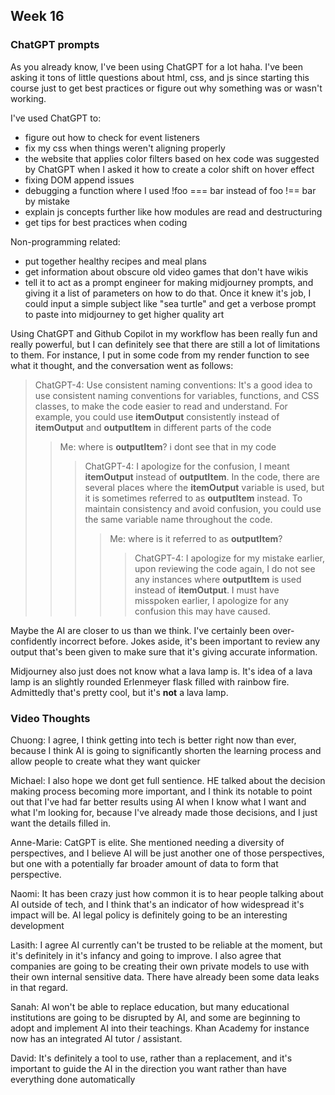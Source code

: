 ## Week 16

### ChatGPT prompts

As you already know, I've been using ChatGPT for a lot haha. I've been asking it tons of little questions about html, css, and js since starting this course just to get best practices or figure out why something was or wasn't working. 

I've used ChatGPT to:
- figure out how to check for event listeners
- fix my css when things weren't aligning properly
- the website that applies color filters based on hex code was suggested by ChatGPT when I asked it how to create a color shift on hover effect
- fixing DOM append issues
- debugging a function where I used !foo === bar instead of foo !== bar by mistake
- explain js concepts further like how modules are read and destructuring
- get tips for best practices when coding

Non-programming related:
- put together healthy recipes and meal plans
- get information about obscure old video games that don't have wikis
- tell it to act as a prompt engineer for making midjourney prompts, and giving it a list of parameters on how to do that. Once it knew it's job, I could input a simple subject like "sea turtle" and get a verbose prompt to paste into midjourney to get higher quality art

Using ChatGPT and Github Copilot in my workflow has been really fun and really powerful, but I can definitely see that there are still a lot of limitations to them. For instance, I put in some code from my render function to see what it thought, and the conversation went as follows:

>ChatGPT-4: Use consistent naming conventions: It's a good idea to use consistent naming conventions for variables, functions, and CSS classes, to make the code easier to read and understand. For example, you could use **itemOutput** consistently instead of **itemOutput** and **outputItem** in different parts of the code
>>Me: where is **outputItem**? i dont see that in my code
>>>ChatGPT-4: I apologize for the confusion, I meant **itemOutput** instead of **outputItem**. In the code, there are several places where the **itemOutput** variable is used, but it is sometimes referred to as **outputItem** instead. To maintain consistency and avoid confusion, you could use the same variable name throughout the code.
>>>>Me: where is it referred to as **outputItem**?
>>>>>ChatGPT-4: I apologize for my mistake earlier, upon reviewing the code again, I do not see any instances where **outputItem** is used instead of **itemOutput**. I must have misspoken earlier, I apologize for any confusion this may have caused.

Maybe the AI are closer to us than we think. I've certainly been over-confidently incorrect before. Jokes aside, it's been important to review any output that's been given to make sure that it's giving accurate information. 

Midjourney also just does not know what a lava lamp is. It's idea of a lava lamp is an slightly rounded Erlenmeyer flask filled with rainbow fire. Admittedly that's pretty cool, but it's **not** a lava lamp. 

### Video Thoughts

Chuong: I agree, I think getting into tech is better right now than ever, because I think AI is going to significantly shorten the learning process and allow people to create what they want quicker

Michael: I also hope we dont get full sentience. HE talked about the decision making process becoming more important, and I think its notable to point out that I've had far better results using AI when I know what I want and what I'm looking for, because I've already made those decisions, and I just want the details filled in. 

Anne-Marie: CatGPT is elite. She mentioned needing a diversity of perspectives, and I believe AI will be just another one of those perspectives, but one with a potentially far broader amount of data to form that perspective.

Naomi: It has been crazy just how common it is to hear people talking about AI outside of tech, and I think that's an indicator of how widespread it's impact will be. AI legal policy is definitely going to be an interesting development

Lasith: I agree AI currently can't be trusted to be reliable at the moment, but it's definitely in it's infancy and going to improve. I also agree that companies are going to be creating their own private models to use with their own internal sensitive data. There have already been some data leaks in that regard.

Sanah: AI won't be able to replace education, but many educational institutions are going to be disrupted by AI, and some are beginning to adopt and implement AI into their teachings. Khan Academy for instance now has an integrated AI tutor / assistant. 

David: It's definitely a tool to use, rather than a replacement, and it's important to guide the AI in the direction you want rather than have everything done automatically
